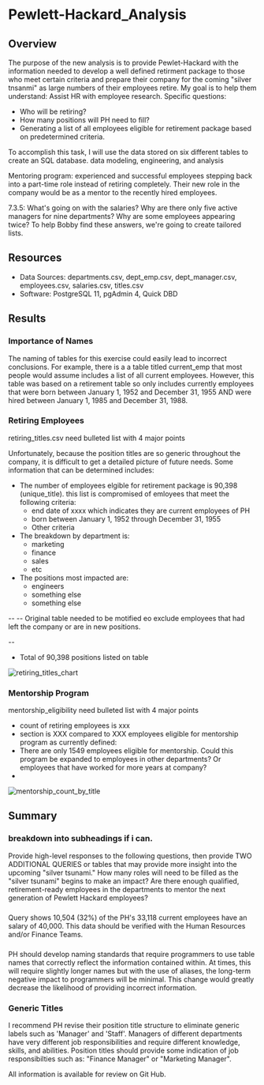 # Pewlett-Hackard_Analysis

## Overview

The purpose of the new analysis is to provide Pewlet-Hackard with the information needed to develop a well defined retirment package to those who meet certain criteria and prepare their company for the coming "silver tnsanmi" as large numbers of their employees retire. My goal is to help them understand:
Assist HR with employee research. Specific questions: 
- Who will be retiring? 
- How many positions will PH need to fill?
- Generating a list of all employees eligible for retirement package based on predetermined criteria. 

To accomplish this task, I will use the data stored on six different tables to create an SQL database. data modeling, engineering, and analysis 

Mentoring program: experienced and successful employees stepping back into a part-time role instead of retiring completely. Their new role in the company would be as a mentor to the recently hired employees.

7.3.5:
What's going on with the salaries?
Why are there only five active managers for nine departments?
Why are some employees appearing twice?
To help Bobby find these answers, we're going to create tailored lists.


## Resources 
- Data Sources: departments.csv, dept_emp.csv, dept_manager.csv, employees.csv, salaries.csv, titles.csv
- Software: PostgreSQL 11, pgAdmin 4, Quick DBD

## Results

### Importance of Names
The naming of tables for this exercise could easily lead to incorrect conclusions. For example, there is a a table titled current_emp that most people would assume includes a list of all current employees. However, this table was based on a retirement table so only includes currently employees that were born between January 1, 1952 and December 31, 1955 AND were hired between January 1, 1985 and December 31, 1988. 

### Retiring Employees
retiring_titles.csv
need bulleted list with 4 major points

Unfortunately, because the position titles are so generic throughout the company, it is difficult to get a detailed picture of future needs. Some information  that can be determined includes:
- The number of employees elgible for retirement package is 90,398 (unique_title). this list is compromised of emloyees that meet the following criteria: 
    - end date of xxxx which indicates they are current employees of PH
    - born between January 1, 1952 through December 31, 1955
    - Other criteria
- The breakdown by department is:
    - marketing
    - finance
    - sales
    - etc  
- The positions most impacted are: 
    - engineers
    - something else
    - something else   

-- 
-- Original table needed to be motified eo exclude employees that had left the company or are in new positions. 

--  
-  Total of 90,398 positions listed on table



![retiring_titles_chart](https://user-images.githubusercontent.com/90162669/140618850-06ef055f-bea3-4955-861e-07cdee5cd79f.png)


### Mentorship Program
mentorship_eligibility
need bulleted list with 4 major points
-  count of retiring employees is xxx 
-  section is XXX compared to XXX employees eligible for mentorship program as currently defined: 
- There are only 1549 employees eligible for mentorship. Could this program be expanded to employees in other departments? Or employees that have worked for more years at company?
- 

![mentorship_count_by_title](https://user-images.githubusercontent.com/90162669/140618844-eb003fa8-56d5-4725-9e06-fbf5072aefd0.png)

## Summary

### breakdown into subheadings if i can. 
Provide high-level responses to the following questions, then provide TWO ADDITIONAL QUERIES or tables that may provide more insight into the upcoming "silver tsunami."
How many roles will need to be filled as the "silver tsunami" begins to make an impact?
Are there enough qualified, retirement-ready employees in the departments to mentor the next generation of Pewlett Hackard employees?

### 
Query shows 10,504 (32%) of the PH's 33,118 current employees have an salary of 40,000. This data should be verified with the Human Resources and/or Finance Teams.   

###
PH should develop naming standards that require programmers to use table names that correctly reflect the information contained within. At times, this will require slightly longer names but with the use of aliases, the long-term negative impact to programmers will be minimal. This change would greatly decrease the likelihood of providing incorrect information. 

### Generic Titles
I recommend PH revise their position title structure to eliminate generic labels such as 'Manager' and 'Staff'. Managers of different departments have very different job responsibilities and require different knowledge, skills, and abilities. Position titles should provide some indication of job responsibilties such as: "Finance Manager" or "Marketing Manager". 

All information is available for review on Git Hub. 
